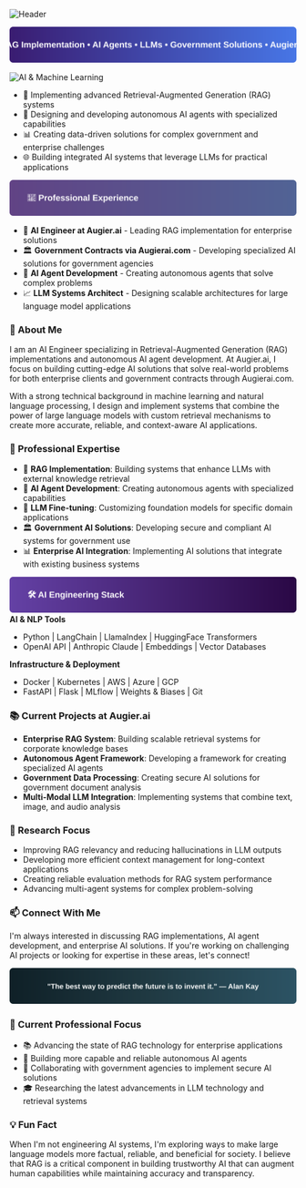 ![Header](./assets/images/header.svg)

![Skills](./assets/images/skills.svg)

![AI & Machine Learning](./assets/images/ai.svg)
- 🤖 Implementing advanced Retrieval-Augmented Generation (RAG) systems
- 🧩 Designing and developing autonomous AI agents with specialized capabilities
- 📊 Creating data-driven solutions for complex government and enterprise challenges
- 🌐 Building integrated AI systems that leverage LLMs for practical applications

![Professional Experience](./assets/images/professional.svg)
- 💼 **AI Engineer at Augier.ai** - Leading RAG implementation for enterprise solutions
- 🏛️ **Government Contracts via Augierai.com** - Developing specialized AI solutions for government agencies
- 🔗 **AI Agent Development** - Creating autonomous agents that solve complex problems
- 📈 **LLM Systems Architect** - Designing scalable architectures for large language model applications

### 🔭 About Me
I am an AI Engineer specializing in Retrieval-Augmented Generation (RAG) implementations and autonomous AI agent development. At Augier.ai, I focus on building cutting-edge AI solutions that solve real-world problems for both enterprise clients and government contracts through Augierai.com.

With a strong technical background in machine learning and natural language processing, I design and implement systems that combine the power of large language models with custom retrieval mechanisms to create more accurate, reliable, and context-aware AI applications.

### 🔬 Professional Expertise
- 🧠 **RAG Implementation**: Building systems that enhance LLMs with external knowledge retrieval
- 🤖 **AI Agent Development**: Creating autonomous agents with specialized capabilities
- 🔄 **LLM Fine-tuning**: Customizing foundation models for specific domain applications
- 🏛️ **Government AI Solutions**: Developing secure and compliant AI systems for government use
- 📊 **Enterprise AI Integration**: Implementing AI solutions that integrate with existing business systems

![Tech Stack](./assets/images/tech-stack.svg)
**AI & NLP Tools**
- Python | LangChain | LlamaIndex | HuggingFace Transformers
- OpenAI API | Anthropic Claude | Embeddings | Vector Databases

**Infrastructure & Deployment**
- Docker | Kubernetes | AWS | Azure | GCP
- FastAPI | Flask | MLflow | Weights & Biases | Git

### 📚 Current Projects at Augier.ai
- **Enterprise RAG System**: Building scalable retrieval systems for corporate knowledge bases
- **Autonomous Agent Framework**: Developing a framework for creating specialized AI agents
- **Government Data Processing**: Creating secure AI solutions for government document analysis
- **Multi-Modal LLM Integration**: Implementing systems that combine text, image, and audio analysis

### 🔮 Research Focus
- Improving RAG relevancy and reducing hallucinations in LLM outputs
- Developing more efficient context management for long-context applications
- Creating reliable evaluation methods for RAG system performance
- Advancing multi-agent systems for complex problem-solving

### 📫 Connect With Me
I'm always interested in discussing RAG implementations, AI agent development, and enterprise AI solutions. If you're working on challenging AI projects or looking for expertise in these areas, let's connect!

![Footer](./assets/images/footer.svg)

### 🌱 Current Professional Focus
- 📚 Advancing the state of RAG technology for enterprise applications
- 🔧 Building more capable and reliable autonomous AI agents
- 🤝 Collaborating with government agencies to implement secure AI solutions
- 🎓 Researching the latest advancements in LLM technology and retrieval systems

### 💡 Fun Fact
When I'm not engineering AI systems, I'm exploring ways to make large language models more factual, reliable, and beneficial for society. I believe that RAG is a critical component in building trustworthy AI that can augment human capabilities while maintaining accuracy and transparency.
